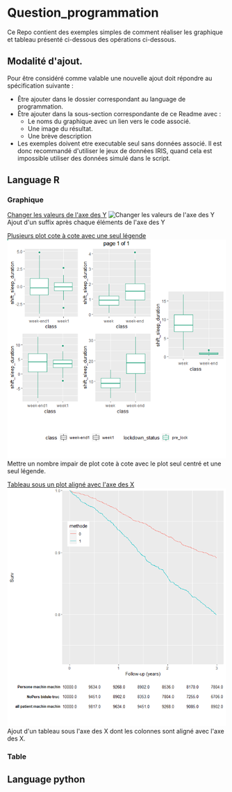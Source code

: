 # Question_programmation

Ce Repo contient des exemples simples de comment réaliser les graphique et tableau présenté ci-dessous des opérations ci-dessous.

## Modalité d'ajout.

Pour être considéré comme valable une nouvelle ajout doit répondre au spécification suivante :
* Être ajouter dans le dossier correspondant au language de programmation.
* Être ajouter dans la sous-section correspondante de ce Readme avec :
    * Le noms du graphique avec un lien vers le code associé.
    * Une image du résultat.
    * Une brève description
* Les exemples doivent etre executable seul sans données associé. Il est donc recommandé d'utiliser le jeux de données IRIS, quand cela est impossible utiliser des données simulé dans le script.



## Language R
### Graphique

[Changer les valeurs de l'axe des Y](R/graphique/change_scale_Y.R)
![Changer les valeurs de l'axe des Y](R/graphique/change_scale_Y.png)
Ajout d'un suffix après chaque éléments de l'axe des Y



[Plusieurs plot cote à cote avec une seul légende](R/graphique/multiple_odd_plot_side_by_side_one_legend.R)
![Plusieurs plot cote à cote avec une seul légende](R/graphique/multiple_odd_plot_side_by_side_one_legend.png)
Mettre un nombre impair de plot cote à cote avec le plot seul centré et une seul légende.

[Tableau sous un plot aligné avec l'axe des X](R/graphique/ajout_tableau.R)
![Tableau sous un plot aligné avec l'axe des X](R/graphique/ajout_tableau.png)
Ajout d'un tableau sous l'axe des X dont les colonnes sont aligné avec l'axe des X.


### Table

## Language python
